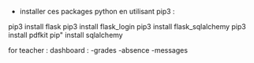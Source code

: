 * installer ces packages python en utilisant pip3 :

pip3 install flask
pip3 install flask_login
pip3 install flask_sqlalchemy
pip3 install pdfkit
pip" install sqlalchemy

for teacher : dashboard :
-grades
-absence
-messages
